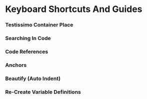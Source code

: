 # Keyboard Shortcuts And Guides

### Testissimo Container Place

### Searching In Code

### Code References

### Anchors

### Beautify (Auto Indent)

### Re-Create Variable Definitions
